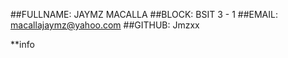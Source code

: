 ##FULLNAME: JAYMZ MACALLA
##BLOCK:    BSIT 3 - 1
##EMAIL:    macallajaymz@yahoo.com
##GITHUB:   Jmzxx

**info
